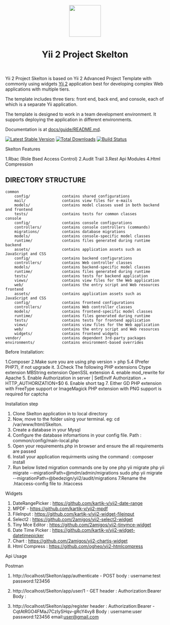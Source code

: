 <p align="center">
    <a href="https://github.com/yiisoft" target="_blank">
        <img src="https://avatars0.githubusercontent.com/u/993323" height="100px">
    </a>
    <h1 align="center">Yii 2 Project Skelton </h1>
    <br>
</p>

Yii 2  Project Skelton  is based on Yii 2 Advanced Project Template with commonly using widgets [Yii 2](http://www.yiiframework.com/) application best for
developing complex Web applications with multiple tiers.

The template includes three tiers: front end, back end, and console, each of which
is a separate Yii application.

The template is designed to work in a team development environment. It supports
deploying the application in different environments.

Documentation is at [docs/guide/README.md](docs/guide/README.md).

[![Latest Stable Version](https://img.shields.io/packagist/v/yiisoft/yii2-app-advanced.svg)](https://packagist.org/packages/yiisoft/yii2-app-advanced)
[![Total Downloads](https://img.shields.io/packagist/dt/yiisoft/yii2-app-advanced.svg)](https://packagist.org/packages/yiisoft/yii2-app-advanced)
[![Build Status](https://travis-ci.org/yiisoft/yii2-app-advanced.svg?branch=master)](https://travis-ci.org/yiisoft/yii2-app-advanced)

Skelton Features 

1.Rbac (Role Bsed Access Control)
2.Audit Trail
3.Rest Api Modules
4.Html Compression


DIRECTORY STRUCTURE
-------------------

```
common
    config/              contains shared configurations
    mail/                contains view files for e-mails
    models/              contains model classes used in both backend and frontend
    tests/               contains tests for common classes    
console
    config/              contains console configurations
    controllers/         contains console controllers (commands)
    migrations/          contains database migrations
    models/              contains console-specific model classes
    runtime/             contains files generated during runtime
backend
    assets/              contains application assets such as JavaScript and CSS
    config/              contains backend configurations
    controllers/         contains Web controller classes
    models/              contains backend-specific model classes
    runtime/             contains files generated during runtime
    tests/               contains tests for backend application    
    views/               contains view files for the Web application
    web/                 contains the entry script and Web resources
frontend
    assets/              contains application assets such as JavaScript and CSS
    config/              contains frontend configurations
    controllers/         contains Web controller classes
    models/              contains frontend-specific model classes
    runtime/             contains files generated during runtime
    tests/               contains tests for frontend application
    views/               contains view files for the Web application
    web/                 contains the entry script and Web resources
    widgets/             contains frontend widgets
vendor/                  contains dependent 3rd-party packages
environments/            contains environment-based overrides
```

Before Installation:

1.Composer
2.Make sure you are using php version > php 5.4 (Prefer PHP7), if not upgrade it.
3.Check The following PHP extensions
  Ctype extension 
  MBString extension 
  OpenSSL extension 
4. enable mod_rewrite for Apache
5. Enable Authorization in server | SetEnvIf Authorization .+ HTTP_AUTHORIZATION=$0 
6. Enable short tag
7. Either GD PHP extension with FreeType support or ImageMagick PHP extension with PNG support is required for captcha



Installation step 
1. Clone Skelton application in to local directory
2. Now, move to the folder using your terminal. eg: cd  /var/www/html/Skelton.
3. Create a database in your Mysql
4. Configure the database infomartions in your config file. Path : common/config/main-local.php 
5. Open your requirements.php in browser and ensure the all requirements are passed
5. Install your application requirments using the command : composer install 
6. Run below listed migration commands one by one
    php yii migrate
    php yii migrate --migrationPath=@mdm/admin/migrations
    sudo php yii migrate --migrationPath=@bedezign/yii2/audit/migrations
7.Rename the .htaccess-config file to .htaccess


Widgets
1. DateRangePicker : https://github.com/kartik-v/yii2-date-range
2. MPDF - https://github.com/kartik-v/yii2-mpdf
3. FileInput : https://github.com/kartik-v/yii2-widget-fileinput
4. Select2 : https://github.com/2amigos/yii2-select2-widget
5. Tiny Mce Editor : https://github.com/2amigos/yii2-tinymce-widget
6. Date Time Picker : https://github.com/kartik-v/yii2-widget-datetimepicker
7. Chart : https://github.com/2amigos/yii2-chartjs-widget
8. Html Compress : https://github.com/ogheo/yii2-htmlcompress

Api Usage

Postman 
1. 	http://localhost/Skelton/app/authenticate - POST
   	body :
   		username:test
		password:123456

2. 	http://localhost/Skelton/app/user/1  - GET
	header : Authorization:Bearer <access key>
	Body :

3. 	http://localhost/Skelton/app/register
	header : Authorization:Bearer -CqtAtRGO4FMaJ7CzIySHqv-gRcY4vy8
	Body :
			username:user
			password:123456
			email:user@gmail.com